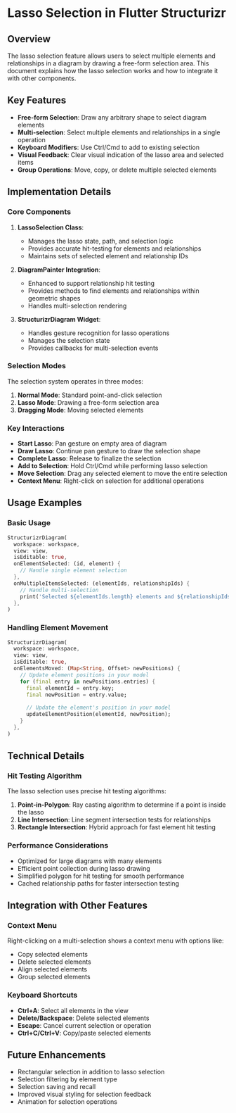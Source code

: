 # Lasso Selection in Flutter Structurizr

## Overview

The lasso selection feature allows users to select multiple elements and relationships in a diagram by drawing a free-form selection area. This document explains how the lasso selection works and how to integrate it with other components.

## Key Features

- **Free-form Selection**: Draw any arbitrary shape to select diagram elements
- **Multi-selection**: Select multiple elements and relationships in a single operation
- **Keyboard Modifiers**: Use Ctrl/Cmd to add to existing selection
- **Visual Feedback**: Clear visual indication of the lasso area and selected items
- **Group Operations**: Move, copy, or delete multiple selected elements

## Implementation Details

### Core Components

1. **LassoSelection Class**: 
   - Manages the lasso state, path, and selection logic
   - Provides accurate hit-testing for elements and relationships
   - Maintains sets of selected element and relationship IDs

2. **DiagramPainter Integration**:
   - Enhanced to support relationship hit testing
   - Provides methods to find elements and relationships within geometric shapes
   - Handles multi-selection rendering

3. **StructurizrDiagram Widget**:
   - Handles gesture recognition for lasso operations
   - Manages the selection state
   - Provides callbacks for multi-selection events

### Selection Modes

The selection system operates in three modes:

1. **Normal Mode**: Standard point-and-click selection
2. **Lasso Mode**: Drawing a free-form selection area
3. **Dragging Mode**: Moving selected elements

### Key Interactions

- **Start Lasso**: Pan gesture on empty area of diagram
- **Draw Lasso**: Continue pan gesture to draw the selection shape
- **Complete Lasso**: Release to finalize the selection
- **Add to Selection**: Hold Ctrl/Cmd while performing lasso selection
- **Move Selection**: Drag any selected element to move the entire selection
- **Context Menu**: Right-click on selection for additional operations

## Usage Examples

### Basic Usage

```dart
StructurizrDiagram(
  workspace: workspace,
  view: view,
  isEditable: true,
  onElementSelected: (id, element) {
    // Handle single element selection
  },
  onMultipleItemsSelected: (elementIds, relationshipIds) {
    // Handle multi-selection
    print('Selected ${elementIds.length} elements and ${relationshipIds.length} relationships');
  },
)
```

### Handling Element Movement

```dart
StructurizrDiagram(
  workspace: workspace,
  view: view,
  isEditable: true,
  onElementsMoved: (Map<String, Offset> newPositions) {
    // Update element positions in your model
    for (final entry in newPositions.entries) {
      final elementId = entry.key;
      final newPosition = entry.value;
      
      // Update the element's position in your model
      updateElementPosition(elementId, newPosition);
    }
  },
)
```

## Technical Details

### Hit Testing Algorithm

The lasso selection uses precise hit testing algorithms:

1. **Point-in-Polygon**: Ray casting algorithm to determine if a point is inside the lasso
2. **Line Intersection**: Line segment intersection tests for relationships
3. **Rectangle Intersection**: Hybrid approach for fast element hit testing

### Performance Considerations

- Optimized for large diagrams with many elements
- Efficient point collection during lasso drawing
- Simplified polygon for hit testing for smooth performance
- Cached relationship paths for faster intersection testing

## Integration with Other Features

### Context Menu

Right-clicking on a multi-selection shows a context menu with options like:
- Copy selected elements
- Delete selected elements
- Align selected elements
- Group selected elements

### Keyboard Shortcuts

- **Ctrl+A**: Select all elements in the view
- **Delete/Backspace**: Delete selected elements
- **Escape**: Cancel current selection or operation
- **Ctrl+C/Ctrl+V**: Copy/paste selected elements

## Future Enhancements

- Rectangular selection in addition to lasso selection
- Selection filtering by element type
- Selection saving and recall
- Improved visual styling for selection feedback
- Animation for selection operations
